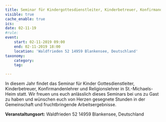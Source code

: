 ```yaml
---
title: Seminar für Kindergottesdienstleiter, Kinderbetreuer, Konfirmandenlehrer und Religionslehrer
visible: true
cache_enable: true
ics: 
date: 02-11-19
#rule: 
event:
	start: 02-11-2019 09:00
	end: 02-11-2019 18:00
	location: 'Waldfrieden 52 14959 Blankensee, Deutschland'
taxonomy:
	category: 
	tag: 

---
```

In diesem Jahr findet das Seminar für Kinder Gottesdienstleiter, Kinderbetreuer, Konfirmandenlehrer und Religionslehrer in St.-Michaels-Heim statt. Wir freuen uns euch anlässlich dieses Seminars bei uns zu Gast zu haben und wünschen euch von Herzen gesegnete Stunden in der Gemeinschaft und fruchtbringende Arbeitsergebnisse.


**Veranstaltungsort:** Waldfrieden 52
14959 Blankensee, Deutschland

